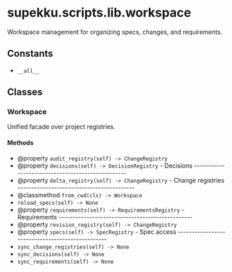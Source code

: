 # supekku.scripts.lib.workspace

Workspace management for organizing specs, changes, and requirements.

## Constants

- `__all__`

## Classes

### Workspace

Unified facade over project registries.

#### Methods

- @property `audit_registry(self) -> ChangeRegistry`
- @property `decisions(self) -> DecisionRegistry` - Decisions --------------------------------------------------
- @property `delta_registry(self) -> ChangeRegistry` - Change registries ------------------------------------------
- @classmethod `from_cwd(cls) -> Workspace`
- `reload_specs(self) -> None`
- @property `requirements(self) -> RequirementsRegistry` - Requirements ------------------------------------------------
- @property `revision_registry(self) -> ChangeRegistry`
- @property `specs(self) -> SpecRegistry` - Spec access -------------------------------------------------
- `sync_change_registries(self) -> None`
- `sync_decisions(self) -> None`
- `sync_requirements(self) -> None`
